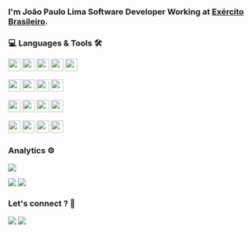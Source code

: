 
### I'm João Paulo Lima Software Developer Working at [Exército Brasileiro](http://www.eb.mil.br).

### 💻 Languages & Tools 🛠

<p>
<img height="25" src="https://img.shields.io/badge/-Java-007396?style=flat-square&logo=java" />
<img height="25" src="https://img.shields.io/badge/-Spring-6DB33F?style=flat-square&logo=spring&logoColor=white" />
<img height="25" src="https://img.shields.io/badge/-React%20-%2320232a.svg?&style=flat-square&logo=react&logoColor=%2361DAFB"/>
<img height="25" src="https://img.shields.io/badge/-Typescript%20-%23007ACC.svg?&style=flat-square&logo=typescript&logoColor=white"/>
  <img height="25" src="https://cdn.worldvectorlogo.com/logos/nextjs-3.svg" alt="nextjs"/>
</p>

<p>
<img height="25" src="https://img.shields.io/badge/-HTML 5-E34F26.svg?&style=flat-square&logo=html5&logoColor=white" />
<img height="25" src="https://img.shields.io/badge/-CSS 3-1572B6.svg?&style=flat-square&logo=css3&logoColor=white" /> 
<img height="25" src="https://img.shields.io/badge/-Sass-CC6699?style=flat-square&logo=sass&logoColor=white" />  
<img height="25" src="https://img.shields.io/badge/-Bootstrap-563D7C?style=flat-square&logo=bootstrap&logoColor=white" />
</p>

<p>
<img height="25" src="https://img.shields.io/badge/-Postgresql-336791.svg?&style=flat-square&logo=postgresql&logoColor=white" />
<img height="25" src="https://img.shields.io/badge/-MySQL-4479A1.svg?&style=flat-square&logo=mysql&logoColor=white" /> 
<img height="25" src="https://img.shields.io/badge/SQLite-008ad2.svg?&style=flat-square&logo=sqlite&logoColor=white" />  
<img height="25" src="https://img.shields.io/badge/-MongoDB-47A248.svg?&style=flat-square&logo=MongoDB&logoColor=white" />
</p>

<p>
<img height="25" src="https://img.shields.io/badge/-Insomnia-5700ce?style=flat-square&logo=insomnia" />
<img height="25" src="https://img.shields.io/badge/-IntelliJ-black?style=flat-square&logo=intellij-idea&logoColor=white" /> 
<img height="25" src="https://img.shields.io/badge/-VSCode-007ACC?style=flat-square&logo=visual-studio-code&logoColor=white" />
<img height="25" src="https://img.shields.io/badge/-Docker-2496ED?style=flat-square&logo=docker&logoColor=white" />
</p> 

### Analytics ⚙️

<p>
  <img src="https://github-readme-streak-stats.herokuapp.com/?user=joaopaulu" />  
</p> 
  
<p>  
  <img src = "https://github-readme-stats.vercel.app/api?username=joaopaulu&show_icons=true&line_height=27">
  <img src = "https://github-readme-stats.vercel.app/api/top-langs/?username=joaopaulu&hide=ruby,css,html,scss,Objective-C,Starlark,Shell,Handlebars">
</p>



### Let's connect ? 🤝

<a href="https://www.linkedin.com/in/joaopaulu/" target="_blank"><img src="https://img.shields.io/badge/-joaopaulu-0077B5?style=flat&logo=Linkedin&logoColor=white"/></a>
<a href="mailto:jptick@gmail.com"><img src="https://img.shields.io/badge/-jptick@gmail.com-D14836?style=flat&logo=Gmail&logoColor=white"/></a>


